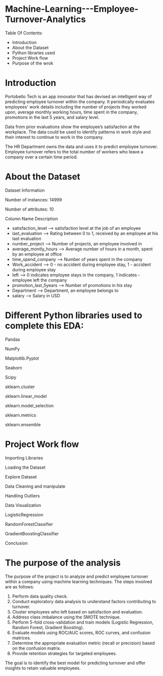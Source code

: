 # Machine-Learning---Employee-Turnover-Analytics

Table Of Contents:

- Introduction
- About the Dataset
- Python libraries used
- Project Work flow
- Purpose of the wrok


# Introduction

Portobello Tech is an app innovator that has devised an intelligent way of predicting employee turnover within the company. It periodically evaluates employees' work details including the number of projects they worked upon, average monthly working hours, time spent in the company, promotions in the last 5 years, and salary level.

Data from prior evaluations show the employee’s satisfaction at the workplace. The data could be used to identify patterns in work style and their interest to continue to work in the company.

The HR Department owns the data and uses it to predict employee turnover. Employee turnover refers to the total number of workers who leave a company over a certain time period.


# About the Dataset

Dataset Information

Number of instances: 14999

Number of attributes: 10

Column Name	Description
- satisfaction_level -->	satisfaction level at the job of an employee
- last_evaluation	--> Rating between 0 to 1, received by an employee at his last evaluation
- number_project --> Number of projects, an employee involved in
- average_montly_hours --> Average number of hours in a month, spent by an employee at office
- time_spend_company --> Number of years spent in the company
- Work_accident	--> 0 - no accident during employee stay, 1 - accident during employee stay
- left --> 0 indicates employee stays in the company, 1 indicates - employee left the company
- promotion_last_5years	--> Number of promotions in his stay
- Department --> Department, an employee belongs to
- salary --> Salary in USD


# Different Python libraries used to complete this EDA:

Pandas

NumPy

Matplotlib.Pyplot

Seaborn

Scipy

sklearn.cluster

sklearn.linear_model

sklearn.model_selection

sklearn.metrics

sklearn.ensemble

# Project Work flow

Importing Libraries

Loading the Dataset

Explore Dataset

Data Cleaning and manipulate

Handling Outliers

Data Visualization

LogisticRegression

RandomForestClassifier

GradientBoostingClassifier

Conclusion

# The purpose of the analysis

The purpose of the project is to analyze and predict employee turnover within a company using machine learning techniques. The steps involved are as follows:

1. Perform data quality check.
2. Conduct exploratory data analysis to understand factors contributing to turnover.
3. Cluster employees who left based on satisfaction and evaluation.
4. Address class imbalance using the SMOTE technique.
5. Perform 5-fold cross-validation and train models (Logistic Regression, Random Forest, Gradient Boosting).
6. Evaluate models using ROC/AUC scores, ROC curves, and confusion matrices.
7. Determine the appropriate evaluation metric (recall or precision) based on the confusion matrix.
8. Provide retention strategies for targeted employees.

The goal is to identify the best model for predicting turnover and offer insights to retain valuable employees.
